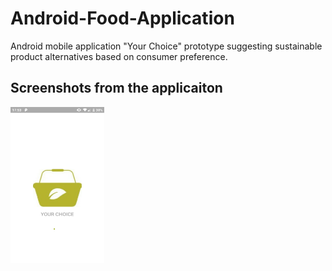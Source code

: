 # Android-Food-Application
Android mobile application "Your Choice"  prototype suggesting sustainable product alternatives based on consumer preference.

## Screenshots from the applicaiton
<img src="ScreenShots/Screenshot_20200713-175334.png" width="150" height="250" >
